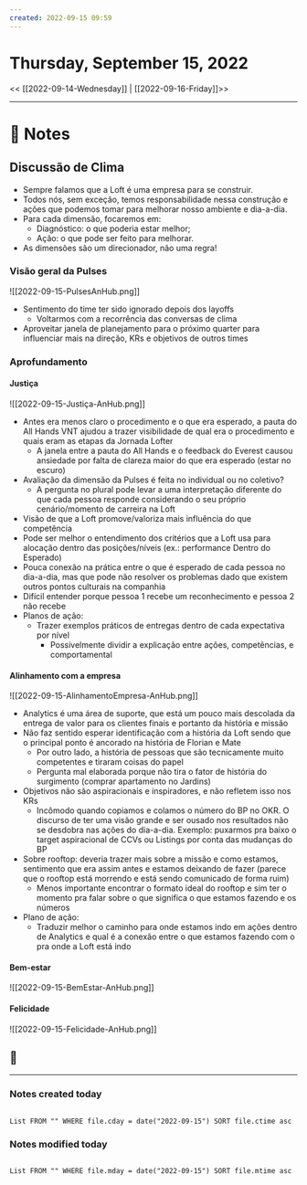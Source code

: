 ```yaml
---
created: 2022-09-15 09:59
---
```


# Thursday, September 15, 2022

<< [[2022-09-14-Wednesday]] | [[2022-09-16-Friday]]>>

---

# 📝 Notes
## Discussão de Clima

- Sempre falamos que a Loft é uma empresa para se construir.
- Todos nós, sem exceção, temos responsabilidade nessa construção e ações que podemos tomar para melhorar nosso ambiente e dia-a-dia.
- Para cada dimensão, focaremos em:
	- Diagnóstico: o que poderia estar melhor;
	- Ação: o que pode ser feito para melhorar.
- As dimensões são um direcionador, não uma regra!

### Visão geral da Pulses
![[2022-09-15-PulsesAnHub.png]]

- Sentimento do time ter sido ignorado depois dos layoffs
	- Voltarmos com a recorrência das conversas de clima
- Aproveitar janela de planejamento para o próximo quarter para influenciar mais na direção, KRs e objetivos de outros times

### Aprofundamento
#### Justiça
![[2022-09-15-Justiça-AnHub.png]]

- Antes era menos claro o procedimento e o que era esperado, a pauta do All Hands VNT ajudou a trazer visibilidade de qual era o procedimento e quais eram as etapas da Jornada Lofter
	- A janela entre a pauta do All Hands e o feedback do Everest causou ansiedade por falta de clareza maior do que era esperado (estar no escuro)
- Avaliação da dimensão da Pulses é feita no individual ou no coletivo? 
	- A pergunta no plural pode levar a uma interpretação diferente do que cada pessoa responde considerando o seu próprio cenário/momento de carreira na Loft
- Visão de que a Loft promove/valoriza mais influência do que competência
- Pode ser melhor o entendimento dos critérios que a Loft usa para alocação dentro das posições/níveis (ex.: performance Dentro do Esperado)
- Pouca conexão na prática entre o que é esperado de cada pessoa no dia-a-dia, mas que pode não resolver os problemas dado que existem outros pontos culturais na companhia
- Difícil entender porque pessoa 1 recebe um reconhecimento e pessoa 2 não recebe
- Planos de ação:
	- Trazer exemplos práticos de entregas dentro de cada expectativa por nível
		- Possivelmente dividir a explicação entre ações, competências, e comportamental

#### Alinhamento com a empresa
![[2022-09-15-AlinhamentoEmpresa-AnHub.png]]

- Analytics é uma área de suporte, que está um pouco mais descolada da entrega de valor para os clientes finais e portanto da história e missão
- Não faz sentido esperar identificação com a história da Loft sendo que o principal ponto é ancorado na história de Florian e Mate
	- Por outro lado, a história de pessoas que são tecnicamente muito competentes e tiraram coisas do papel
	- Pergunta mal elaborada porque não tira o fator de história do surgimento (comprar apartamento no Jardins)
- Objetivos não são aspiracionais e inspiradores, e não refletem isso nos KRs
	- Incômodo quando copiamos e colamos o número do BP no OKR. O discurso de ter uma visão grande e ser ousado nos resultados não se desdobra nas ações do dia-a-dia. Exemplo: puxarmos pra baixo o target aspiracional de CCVs ou Listings por conta das mudanças do BP
- Sobre rooftop: deveria trazer mais sobre a missão e como estamos, sentimento que era assim antes e estamos deixando de fazer (parece que o rooftop está morrendo e está sendo comunicado de forma ruim)
	- Menos importante encontrar o formato ideal do rooftop e sim ter o momento pra falar sobre o que significa o que estamos fazendo e os números 
- Plano de ação:
	- Traduzir melhor o caminho para onde estamos indo em ações dentro de Analytics e qual é a conexão entre o que estamos fazendo com o pra onde a Loft está indo

#### Bem-estar
![[2022-09-15-BemEstar-AnHub.png]]

#### Felicidade
![[2022-09-15-Felicidade-AnHub.png]]

## 📎

---

### Notes created today

```dataview

List FROM "" WHERE file.cday = date("2022-09-15") SORT file.ctime asc

```

### Notes modified today

```dataview

List FROM "" WHERE file.mday = date("2022-09-15") SORT file.mtime asc

```